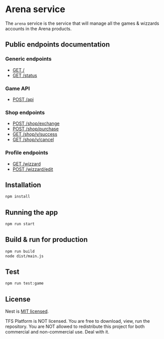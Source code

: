 # Arena service

The `arena` service is the service that will manage all the games & wizzards accounts in the Arena products.

## Public endpoints documentation

### Generic endpoints

- [GET /](docs/generic.md#get_/)
- [GET /status](docs/generic.md#get_status)

### Game API

- [POST /api](docs/game-api.md#post_api)

### Shop endpoints

- [POST /shop/exchange](docs/shop.md#post_shop_exchange)
- [POST /shop/purchase](docs/shop.md#post_shop_purchase)
- [GET /shop/v/success](docs/shop.md#get_shop_v_success)
- [GET /shop/v/cancel](docs/shop.md#get_shop_v_cancel)

### Profile endpoints

- [GET /wizzard](docs/shop.md#get_wizzard)
- [POST /wizzard/edit](docs/shop.md#post_wizzard_edit)

## Installation

```bash
npm install
```

## Running the app

```bash
npm run start
```

## Build & run for production

```bash
npm run build
node dist/main.js
```

## Test

```bash
npm run test:game
```

## License

Nest is [MIT licensed](LICENSE).

TFS Platform is NOT licensed. You are free to download, view, run the repository. You are NOT allowed to redistribute this project for both commercial and non-commercial use. Deal with it.
